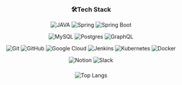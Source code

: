 <div align="center">

### 🛠️Tech Stack 

![JAVA](https://img.shields.io/badge/-JAVA-007396?style=flat-square&logo=java&logoColor=white)
![Spring](https://img.shields.io/badge/-Spring-6DB33F?style=flat-square&logo=spring&logoColor=white)
![Spring Boot](https://img.shields.io/badge/-Spring%20Boot-6DB33F?style=flat-square&logo=Spring%20Boot&logoColor=white)

<!--
![JavaScript](https://img.shields.io/badge/javascript-FFDC00?style=flat-square&logo=javascript&logoColor=000000)
![React](https://img.shields.io/badge/react-%2320232a.svg?style=flat-square&logo=react&logoColor=%2361DAFB)
![TypeScript](https://img.shields.io/badge/typescript-%23007ACC.svg?style=flat-square&logo=typescript&logoColor=white)
![React Native](https://img.shields.io/badge/react_native-%2320232a.svg?style=flat-square&logo=react&logoColor=%2361DAFB)
![Vite](https://img.shields.io/badge/vite-%23646CFF.svg?style=flat-square&logo=vite&logoColor=white)
-->
![MySQL](https://img.shields.io/badge/MySQL-4479A1.svg?&style=flat-square&logo=MySQL&logoColor=FFFFFF)
![Postgres](https://img.shields.io/badge/postgres-%23316192.svg?style=flat-square&logo=postgresql&logoColor=white)
![GraphQL](https://img.shields.io/badge/-GraphQL-E10098?style=flat-square&logo=graphql&logoColor=white)
<!--
![MongoDB](https://img.shields.io/badge/MongoDB-%234ea94b.svg?style=flat-square&logo=mongodb&logoColor=white)
![Redis](https://img.shields.io/badge/redis-%23DD0031.svg?style=flat-square&logo=redis&logoColor=white)
-->

![Git](https://img.shields.io/badge/git-%23F05033.svg?style=flat-square&logo=git&logoColor=white)
![GitHub](https://img.shields.io/badge/github-%23121011.svg?style=flat-square&logo=github&logoColor=white)
![Google Cloud](https://img.shields.io/badge/GoogleCloud-%234285F4.svg?style=flat-square&logo=google-cloud&logoColor=white)
![Jenkins](https://img.shields.io/badge/jenkins-%232C5263.svg?style=flat-square&logo=jenkins&logoColor=white)
![Kubernetes](https://img.shields.io/badge/kubernetes-%23326ce5.svg?style=flat-square&logo=kubernetes&logoColor=white)
![Docker](https://img.shields.io/badge/docker-%230db7ed.svg?style=flat-square&logo=docker&logoColor=white)

![Notion](https://img.shields.io/badge/Notion-%23000000.svg?style=flat-square&logo=notion&logoColor=white)
![Slack](https://img.shields.io/badge/Slack-4A154B?style=flat-square&logo=slack&logoColor=white)

###
![Top Langs](https://github-readme-stats.vercel.app/api/top-langs/?username=KJM99&layout=compact&theme=cobalt)

</div>

<!--
백준 [![Solved.ac Profile](http://mazassumnida.wtf/api/generate_badge?boj=woals9677)](https://solved.ac/woals9677)
-->

<!--
<img src="https://img.shields.io/badge/-JAVA-007396?style=flat-square&logo=java&logoColor=white">
레이아웃 : Demo(기본 값), compact
스타일 옵션: dark, radical, merko, gruvbox, tokyonight, onedark, cobalt, synthwave, highcontrast, dracula
-->

<!--
**KJM99/KJM99** is a ✨ _special_ ✨ repository because its `README.md` (this file) appears on your GitHub profile.

<img align="right" src="https://github-readme-stats.vercel.app/api/top-langs/?username=KJM99&layout=compact&hide=javascript,css,scss&theme=merko&langs_count=8"/>

Here are some ideas to get you started:

- 🔭 I’m currently working on ...
- 🌱 I’m currently learning ...
- 👯 I’m looking to collaborate on ...
- 🤔 I’m looking for help with ...
- 💬 Ask me about ...
- 📫 How to reach me: ...
- 😄 Pronouns: ...
- ⚡ Fun fact: ...
-->
